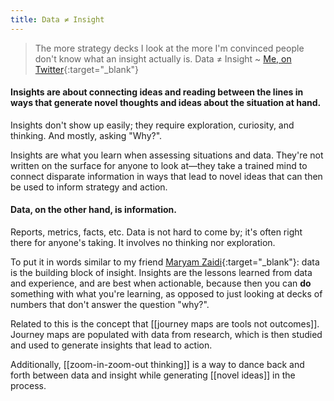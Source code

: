 ```yaml
---
title: Data ≠ Insight
---
```


> The more strategy decks I look at the more I'm convinced people don't know what an insight actually is. Data ≠ Insight
> ~ [Me, on Twitter](https://twitter.com/TheRoyalTbomb/status/1357788588197502982){:target="_blank"}

#### Insights are about connecting ideas and reading between the lines in ways that generate novel thoughts and ideas about the situation at hand.

Insights don't show up easily; they require exploration, curiosity, and thinking. And mostly, asking "Why?".

Insights are what you learn when assessing situations and data. They're not written on the surface for anyone to look at—they take a trained mind to connect disparate information in ways that lead to novel ideas that can then be used to inform strategy and action.

#### Data, on the other hand, is information.

Reports, metrics, facts, etc. Data is not hard to come by; it's often right there for anyone's taking. It involves no thinking nor exploration.

To put it in words similar to my friend [Maryam Zaidi](https://twitter.com/MaryZai/status/1357790001547931662){:target="_blank"}: data is the building block of insight. Insights are the lessons learned from data and experience, and are best when actionable, because then you can **do** something with what you're learning, as opposed to just looking at decks of numbers that don't answer the question "why?".

Related to this is the concept that [[journey maps are tools not outcomes]]. Journey maps are populated with data from research, which is then studied and used to generate insights that lead to action.

Additionally, [[zoom-in-zoom-out thinking]] is a way to dance back and forth between data and insight while generating [[novel ideas]] in the process.